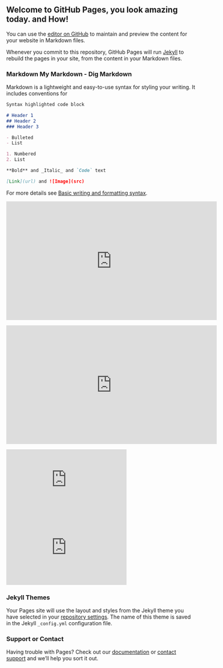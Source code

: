## Welcome to GitHub Pages, you look amazing today. and How!

You can use the [editor on GitHub](https://github.com/ZiaCreatesIdeas/webpage3/edit/gh-pages/index.md) to maintain and preview the content for your website in Markdown files.

Whenever you commit to this repository, GitHub Pages will run [Jekyll](https://jekyllrb.com/) to rebuild the pages in your site, from the content in your Markdown files.

### Markdown My Markdown - Dig Markdown

Markdown is a lightweight and easy-to-use syntax for styling your writing. It includes conventions for

```markdown
Syntax highlighted code block

# Header 1
## Header 2
### Header 3

- Bulleted
- List

1. Numbered
2. List

**Bold** and _Italic_ and `Code` text

[Link](url) and ![Image](src)
```

For more details see [Basic writing and formatting syntax](https://docs.github.com/en/github/writing-on-github/getting-started-with-writing-and-formatting-on-github/basic-writing-and-formatting-syntax).

<p align="center">
<iframe width="560" height="315" src="https://www.youtube.com/embed/hjMx8EuyZJ8" title="YouTube video player" frameborder="0" allow="accelerometer; autoplay; clipboard-write; encrypted-media; gyroscope; picture-in-picture" allowfullscreen></iframe>
</p>

<p align="center">
<iframe width="560" height="315" src="https://1drv.ms/v/s!ArHyfaiGO0FjhRdJAK8JBozlisKf" title="YouTube video player" frameborder="0" allow="accelerometer; autoplay; clipboard-write; encrypted-media; gyroscope; picture-in-picture" allowfullscreen></iframe>
</p>

<iframe src="https://onedrive.live.com/embed?cid=63413B86A87DF2B1&resid=63413B86A87DF2B1%21659&authkey=ABz-kMzXwiZYwfs" width="320" height="180" frameborder="0" scrolling="no" allowfullscreen></iframe>

<iframe src="https://drive.google.com/file/d/1iHE3k00SVYXmX-f1bSoNw3l8D-aDmRpR/view?usp=sharing" width="320" height="180" frameborder="0" scrolling="no" allowfullscreen></iframe>


### Jekyll Themes

Your Pages site will use the layout and styles from the Jekyll theme you have selected in your [repository settings](https://github.com/ZiaCreatesIdeas/webpage3/settings/pages). The name of this theme is saved in the Jekyll `_config.yml` configuration file.

### Support or Contact

Having trouble with Pages? Check out our [documentation](https://docs.github.com/categories/github-pages-basics/) or [contact support](https://support.github.com/contact) and we’ll help you sort it out.
